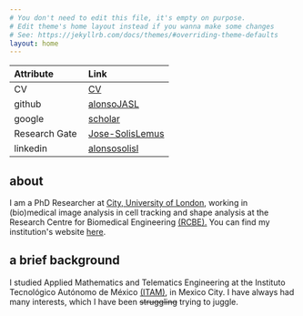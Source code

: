 ```yaml
---
# You don't need to edit this file, it's empty on purpose.
# Edit theme's home layout instead if you wanna make some changes
# See: https://jekyllrb.com/docs/themes/#overriding-theme-defaults
layout: home
---
```


| Attribute | Link |
|:---------|:-----------|
| CV | [CV](./images/mycv.pdf) |  
|github | [alonsoJASL](https://github.com/alonsoJASL) |
| google | [scholar](https://scholar.google.co.uk/citations?user=2_095cQAAAAJ&hl=en) |
| Research Gate | [Jose-SolisLemus](https://www.researchgate.net/profile/Jose_Solis-Lemus) | 
| linkedin | [alonsosolisl](www.linkedin.com/in/alonsosolislemus) |

## about
I am a PhD Researcher at [City, University of London](https://city.ac.uk),
working in (bio)medical image analysis in cell tracking and shape analysis
at the Research Centre for Biomedical Engineering
[(RCBE).](https://www.city.ac.uk/biomedical-engineering-research-centre)
You can find my institution's website [here](https://goo.gl/yVQBfX).


## a brief background
I studied Applied Mathematics and Telematics Engineering at the
Instituto Tecnológico Autónomo de México [(ITAM)](www.itam.mx), in
Mexico City. I have always had many interests, which I have been
~~struggling~~ trying to juggle.
